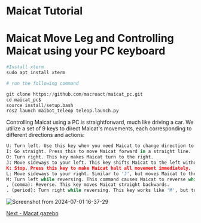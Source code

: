 # Maicat Tutorial
# Maicat Move Leg and Controlling Maicat using your PC keyboard

```python
#Install xterm
sudo apt install xterm
```
```python
# run the following command

git clone https://github.com/macroact/maicat_pc.git
cd maicat_pc$
source install/setup.bash
ros2 launch maibot_teleop teleop.launch.py
```
Controlling Maicat using a PC is straightforward, much like driving a car. We utilize a set of 9 keys to direct Maicat's movements, each corresponding to different directions and actions:
```python
U: Turn left. Use this key when you need Maicat to change direction to the left.
I: Go straight. Press this to move Maicat forward in a straight line.
O: Turn right. This key makes Maicat turn to the right.
J: Move sideways to your left. This key shifts Maicat to the left without changing the direction it's facing, similar to a sidestep.
K: Stop. Press this key to make Maicat halt all movement immediately.
L: Move sideways to your right. Similar to 'J', but moves Maicat to the right.
M: Turn left while reversing. This command causes Maicat to reverse while simultaneously turning left, useful for backing out of tight spots.
, (comma): Reverse. This key moves Maicat straight backwards.
. (period): Turn right while reversing. This key works like 'M', but turns Maicat to the right while it reverses.
```


![Screenshot from 2024-07-01 16-37-29](https://github.com/macroact/maicat_tutorial/assets/106013071/12048b6b-728a-411d-a6e2-937510daf6e4)


[Next - Macat gazebo](../10_maicat_gazebo/README.md)
